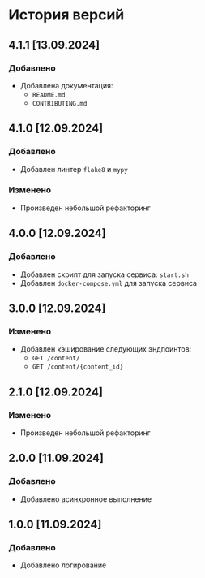 # История версий

## 4.1.1 [13.09.2024]
### Добавлено
- Добавлена документация:
  - `README.md`
  - `CONTRIBUTING.md`


## 4.1.0 [12.09.2024]
### Добавлено
- Добавлен линтер `flake8` и `mypy`
### Изменено
- Произведен небольшой рефакторинг


## 4.0.0 [12.09.2024]
### Добавлено
- Добавлен скрипт для запуска сервиса: `start.sh`
- Добавлен `docker-compose.yml` для запуска сервиса


## 3.0.0 [12.09.2024]
### Изменено
- Добавлен кэширование следующих эндпоинтов:
  - `GET /content/`
  - `GET /content/{content_id}`


## 2.1.0 [12.09.2024]
### Изменено
- Произведен небольшой рефакторинг


## 2.0.0 [11.09.2024]
### Добавлено
- Добавлено асинхронное выполнение


## 1.0.0 [11.09.2024]
### Добавлено
- Добавлено логирование
